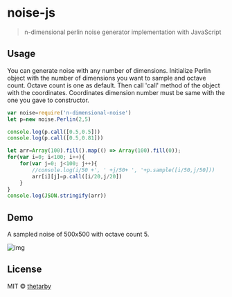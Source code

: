 # noise-js

> n-dimensional perlin noise generator implementation with JavaScript


## Usage
You can generate noise with any number of dimensions. Initialize Perlin object with the number of dimensions 
you want to sample and octave count. Octave count is one as default. Then call 'call' method of the object
with the coordinates. Coordinates dimension number must be same with the one you gave to constructor.
```jsx
var noise=require('n-dimensional-noise')
let p=new noise.Perlin(2,5)

console.log(p.call([0.5,0.5]))
console.log(p.call([0.5,0.81]))

let arr=Array(100).fill().map(() => Array(100).fill(0));
for(var i=0; i<100; i++){
	for(var j=0; j<100; j++){
		//console.log(i/50 +', ' +j/50+ ', '+p.sample([i/50,j/50]))
		arr[i][j]=p.call([i/20,j/20])
	}
}
console.log(JSON.stringify(arr))

```
## Demo
A sampled noise of 500x500 with octave count 5.

![img](https://i.ibb.co/CMY5GTR/noise.jpg)
## License

MIT © [thetarby](https://github.com/thetarby)
